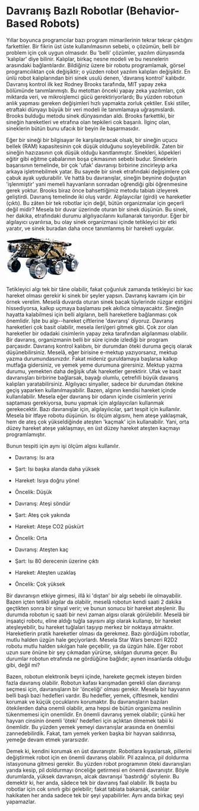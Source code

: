 # Davranış Bazlı Robotlar (Behavior-Based Robots)

Yıllar boyunca programcılar bazı program mimarilerinin tekrar tekrar
çıktığını farkettiler. Bir fikrin üst üste kullanılmasının sebebi, o
çözümün, belli bir problem için çok uygun olmasıdır. Bu 'belli'
çözümler, yazılım dünyasında 'kalıplar' diye bilinir. Kalıplar, birkaç
nesne modeli ve bu nesnelerin arasındaki bağlantılardır. Bildiğiniz
üzere bir robotu programlamak, görsel programcılıktan çok değişiktir;
o yüzden robot yazılım kalıpları değişiktir. En ünlü robot
kalıplarından biri sinek usulü denen, 'davranış kontrol' kalıbıdır.
Davranış kontrol ilk kez Rodney Brooks tarafında, MIT yapay zeka
bölümünde tanımlanmıştı. Bu metottan önceki yapay zeka yazılımları,
çok miktarda veri, ve mikroişlemci gücü gerektiriyorlardı; Bu yüzden
robotun anlık yapması gereken değişimleri hızlı yapmakta zorluk
çektiler. Eski stiller, etraftaki dünyayı büyük bir veri modeli ile
tanımlamaya uğraşmıslardı. Brooks bulduğu metodu sinek dünyasından
aldı. Brooks farkettiki, bir sineğin hareketleri ve etrafına olan
tepkileri cok başarılı. İlginç olan, sineklerin bütün bunu ufacık bir
beyin ile başarmasıdır.

Eğer bir sineği bir bilgisayar ile karşılaştıracak olsak, bir sineğin
uçucu bellek (RAM) kapasitesinin çok düşük olduğunu soyleyebilirdik.
Zaten bir sineğin hazızasının çok düşük olduğu
kanıtlanmıştır. Sinekleri, köpekleri eğitir gibi eğitme çabalarının
boşa çıkmasının sebebi budur. Sineklerin başarısının temelinde, bir
çok 'ufak' davranışı birbirine zincirleyip arka arkaya işletmebilmek
yatar. Bu sayede bir sinek etrafındaki değişimlere çok çabuk ayak
uydurabilir. Ve hattâ bu davranışlar, sineğin beynine doğuştan
'işlenmiştir' yani memeli hayvanların sonradan oğrendiği gibi
öğrenmesine gerek yoktur. Brooks biraz önce bahsettiğimiz metodu
tabiatı izleyerek geliştirdi.  Davranış temelinde iki oluş
vardır. Algılayıcılar (girdi) ve hareketler (çıktı). Bu zâten bir tek
robotlar için değil, bütün organizmalar için geçerli değil midir?
Mesela bir duvar üzerinde oturan bir sinek düşünün. Bu sinek, her
dakika, etrafındaki durumu algılıyacılarını kullanarak
tarıyordur. Eğer bir algılayıcı uyarılırsa, bu olay sinek organizmasi
içinde tetikleyici bir etki yaratır, ve sinek buradan daha once
tanımlanmış bir hareketi uygular.

![](robot1.jpg)

Tetikleyici algı tek bir tâne olabilir, fakat çoğunluk zamanda
tetikleyici bir kac hareket olması gerekir ki sinek bir şeyler yapsın.
Davranış kavramı için bir örnek verelim. Meselâ duvarda oturan sinek
bacak tüylerinde rüzgar estiğini hissediyorsa, kalkıp uçmaya başlaması
pek akıllıca olmayacaktır. Sineğin hayatta kalabilmesi için belli
algıların, belli hareketlere bağlanması çok önemlidir. İşte bu
algı--hareket çiftlerine 'davranış' diyoruz.  Davranış hareketleri çok
basit olabilir, mesela ileri/geri gitmek gibi. Çok zor olan hareketler
bir odadaki cisimlerin yapay zeka tarafından algılanması olabilir. Bir
davranış, organizmanin belli bir süre içinde izlediği bir program
parçasıdır. Davranış kontrol kalıbını, bir durumdan öteki duruma geçiş
olarak düşünebilirsiniz. Meselâ, eğer birisine e-mektup yazıyorsanız,
mektup yazma durumundasınızdır. Fakat mideniz guruldamaya başlarsa
kalkıp mutfağa gidersiniz, ve yemek yeme durumuna girersiniz. Mektup
yazma durumu, yemekten daha değişik ufak hareketler gerektirir. Ufak
ve basit davranışları birbirine bağlarsak, bayağı olumlu, çetrefılli
büyük davanış kalıpları yaratabilirsiniz.  Algılıyacı sinyaller,
sadece bir durumdan ötekine geçiş yaparken kullanılmayabilir. Bazen,
algının kendisi hareket içinde kullanılabilir. Mesela eğer davranış
bir odanın içinde cisimlerin yerini saptaması gerekiyorsa, bunu yapmak
için algılayıcıları kullanmak gerekecektir. Bazı davranışlar için,
algılayılıcılar, şart tespit için kullanılır. Mesela bir itfaye robotu
düşünün. Isı ölçüm algısını, hem ateşe yaklaşmak, hem de ateş çok
yükseldiğinde ateşten 'kaçmak' için kullanabilir. Yani, orta düzey
hareket ateşe yaklaşmayı, en üst düzey hareket ateşten kaçmayı
programlamıştır.

Bunun tespiti için aynı işi ölçüm algısı kullanılır.

* Davranış: Isı ara

* Şart: Isı başka alanda daha yüksek

* Hareket: Isıya doğru yönel

* Öncelik: Düşük

* Davranış: Ateşi söndür

* Şart: Ateş çok yakında

* Hareket: Ateşe CO2 püskürt

* Öncelik: Orta

* Davranış: Ateşten kaç

* Şart: Isı 80 derecenin üzerine çıktı

* Hareket: Ateşten uzaklaş

* Öncelik: Çok yüksek

Bir davranışın etkiye girmesi, illâ ki 'dıştan' bir algı sebebi ile
olmayabilir. Bazen içten tetikli algılar da olabilir, meselâ robotun
kendi saati 2 dakika geçtikten sonra bir sinyal verir; ve bunun sonucu
bir hareket ateşlenir. Bu durumda robotun iç saati bir nevi zaman
algısı olarak görülebilir. Meselâ bir inşaatçi robotu, eline aldığı
tuğla sayısını algı olarak kullanıp, bir hareket ateşleyebilir, bu
hareket tuğlalari taşıyıp merkez bir noktaya atmaktır.  Hareketlerin
pratik hareketler olması da gerekmez. Bazı gördüğüm robotlar, mutlu
halden üzgün hale geçiyorlardı. Mesela Star Wars benzeri R2D2 robotu
mutlu halden sıkılgan hale geçebilir, ya da üzgün hâle. Eğer robot
uzun sure önüne bir şey çıkmadan yürürse, sıkılgan duruma geçer. Bu
durumlar robotun etrafında ne gördüğüne bağlıdır; aynen insanlarda
olduğu gibi, değil mi?

Bazen, robotun elektronik beyni içinde, harekete geçmek isteyen birden
fazla davranış olabilir. Robotun kafası karışmadan gerekli olan
davranışı seçmesi için, davranışların bir 'önceliği' olması gerekir.
Mesela bir hayvanın belli başlı bazi hedefleri vardır. Bu hedefler,
yemek, çiftlesmek, kendini korumak ve küçük çocuklarını korumaktır. Bu
davranışların bazıları ötekilerden daha onemli olabilir, ama hepsi de
bütün organizma neslinin tükenmemesi için onemlidir. En önemli
davranış yemek olabilir; çünkü her hayvan cinsinin önemli 'öteki'
hedefleri için açlıktan ölmemek tabii ki önemlidir. Bu yüzden yemek
yemeyi davranışlar arasında en önemlisi zannedebilirdik. Fakat, tam
yemek yerken başka bir hayvan saldırırsa, yemeğe devam etmek
yararsızdır.

Demek ki, kendini korumak en üst davranıştır. Robotlara kıyaslarsak,
pillerini değiştirmek robot için en önemli davranış olabilir. Pil
azalınca, pil doldurma istasyonuna gitmesi gerekir. Bu yüzden robot
programının öteki davranışları yarıda kesip, pil doldurmayı önceliğe
getirmesi en önemli davranıştır. Böyle durumlarda, yüksek davranışın,
alcak davranışıi 'bastırdığı' söylenir.  Bu demektir ki, her anda,
sâdece tek bir davranış faal olabilir. İlk başta bu robotlar için cok
sınırlı gibi gelebilir; fakat tabiata bakarsak, canlılar hakikaten her
anda sadece tek bir şeyi yapabilirler. Aynı anda birkaç şeyi
yapamazlar.



